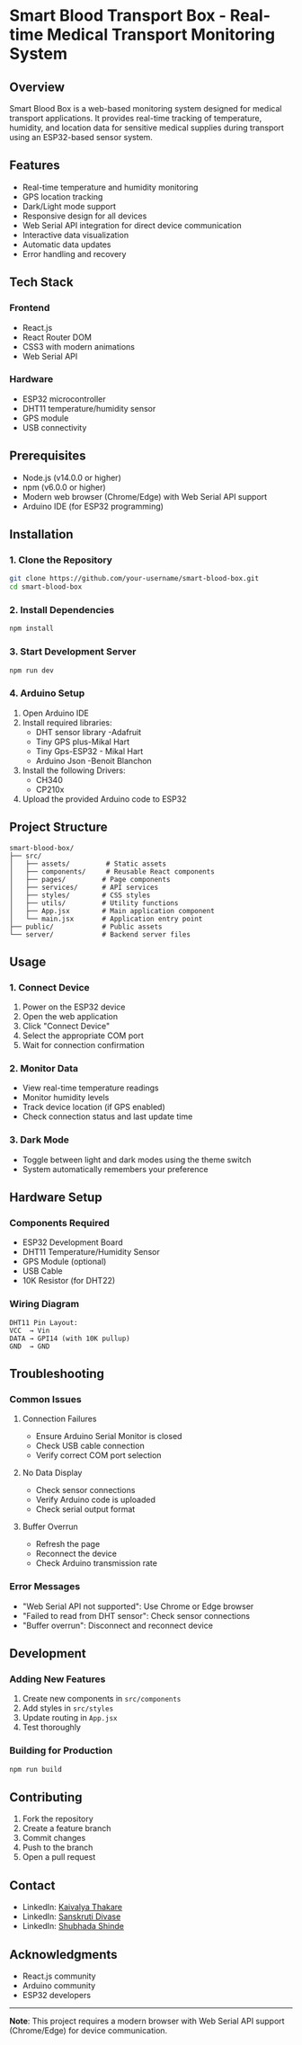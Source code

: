 # Smart Blood Transport Box - Real-time Medical Transport Monitoring System

## Overview
Smart Blood Box is a web-based monitoring system designed for medical transport applications. It provides real-time tracking of temperature, humidity, and location data for sensitive medical supplies during transport using an ESP32-based sensor system.

## Features
- Real-time temperature and humidity monitoring
- GPS location tracking
- Dark/Light mode support
- Responsive design for all devices
- Web Serial API integration for direct device communication
- Interactive data visualization
- Automatic data updates
- Error handling and recovery

## Tech Stack
### Frontend
- React.js
- React Router DOM
- CSS3 with modern animations
- Web Serial API

### Hardware
- ESP32 microcontroller
- DHT11 temperature/humidity sensor
- GPS module
- USB connectivity

## Prerequisites
- Node.js (v14.0.0 or higher)
- npm (v6.0.0 or higher)
- Modern web browser (Chrome/Edge) with Web Serial API support
- Arduino IDE (for ESP32 programming)

## Installation

### 1. Clone the Repository
```bash
git clone https://github.com/your-username/smart-blood-box.git
cd smart-blood-box
```

### 2. Install Dependencies
```bash
npm install
```

### 3. Start Development Server
```bash
npm run dev
```

### 4. Arduino Setup
1. Open Arduino IDE
2. Install required libraries:
   - DHT sensor library -Adafruit
   - Tiny GPS plus-Mikal Hart
   - Tiny Gps-ESP32 - Mikal Hart
   - Arduino Json -Benoit Blanchon
3. Install the following Drivers:
   - CH340 
   - CP210x
4. Upload the provided Arduino code to ESP32

## Project Structure
```
smart-blood-box/
├── src/
│   ├── assets/         # Static assets
│   ├── components/     # Reusable React components
│   ├── pages/         # Page components
│   ├── services/      # API services
│   ├── styles/        # CSS styles
│   ├── utils/         # Utility functions
│   ├── App.jsx        # Main application component
│   └── main.jsx       # Application entry point
├── public/            # Public assets
└── server/            # Backend server files
```

## Usage

### 1. Connect Device
1. Power on the ESP32 device
2. Open the web application
3. Click "Connect Device"
4. Select the appropriate COM port
5. Wait for connection confirmation

### 2. Monitor Data
- View real-time temperature readings
- Monitor humidity levels
- Track device location (if GPS enabled)
- Check connection status and last update time

### 3. Dark Mode
- Toggle between light and dark modes using the theme switch
- System automatically remembers your preference

## Hardware Setup

### Components Required
- ESP32 Development Board
- DHT11 Temperature/Humidity Sensor
- GPS Module (optional)
- USB Cable
- 10K Resistor (for DHT22)

### Wiring Diagram
```
DHT11 Pin Layout:
VCC  → Vin
DATA → GPI14 (with 10K pullup)
GND  → GND
```

## Troubleshooting

### Common Issues
1. Connection Failures
   - Ensure Arduino Serial Monitor is closed
   - Check USB cable connection
   - Verify correct COM port selection

2. No Data Display
   - Check sensor connections
   - Verify Arduino code is uploaded
   - Check serial output format

3. Buffer Overrun
   - Refresh the page
   - Reconnect the device
   - Check Arduino transmission rate

### Error Messages
- "Web Serial API not supported": Use Chrome or Edge browser
- "Failed to read from DHT sensor": Check sensor connections
- "Buffer overrun": Disconnect and reconnect device

## Development

### Adding New Features
1. Create new components in `src/components`
2. Add styles in `src/styles`
3. Update routing in `App.jsx`
4. Test thoroughly

### Building for Production
```bash
npm run build
```

## Contributing
1. Fork the repository
2. Create a feature branch
3. Commit changes
4. Push to the branch
5. Open a pull request

## Contact
- LinkedIn: [Kaivalya Thakare](https://www.linkedin.com/in/kaivalya-thakare-9305b128b/)
- LinkedIn: [Sanskruti Divase](https://linkedin.com/in/sanskruti-divase-455a1529a/)
- LinkedIn: [Shubhada Shinde](https://www.linkedin.com/in/shubhada-shinde-074225323/)

## Acknowledgments
- React.js community
- Arduino community
- ESP32 developers


---

**Note**: This project requires a modern browser with Web Serial API support (Chrome/Edge) for device communication.


